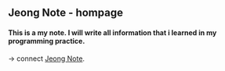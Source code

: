 ## Jeong Note - hompage

#### This is a my note. I will write all information that i learned in my programming practice. 
-> connect [Jeong Note](http://jeong-uh.github.io).
